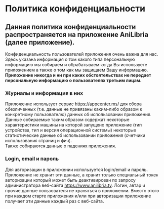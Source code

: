 # Политика конфиденциальности

## Данная политика конфиденциальности распространяется на приложение AniLibria (далее приложение).

Конфиденциальность пользователей приложения очень важна для нас.  
Здесь указана информация о том какого типа персональную информацию мы собираем и обрабатываем когда Вы используете приложением а также о том как мы защищаем Вашу информацию.  
**Приложение никогда и ни при каких обстоятельствах не передает персональную информацию о пользователях третьим лицам.**  

### Журналы и информация в них
Приложение использует сервис https://appcenter.ms/ для сбора обезличенных (т.е. данные не привязаны каким-либо образом к конкретному пользователю) данных об использовании приложения.  
Данные собираемые таким образом содержат некоторые характеристики машины на которой запущено приложение (тип устройства, тип и версия операционной системы) некоторые статистические данные об использовании приложения (счетчики использования страниц и фич).  
Также собираются данные о падениях приложения.

### Login, email и пароль
Для авторизации в приложении используется login/email и пароль. Приложение не хранит эти данные, а хранит только специальный токен авторизации который может быть деактивирован по запросу администратора веб-сайта https://www.anilibria.tv.
Логин, автар и прочие данные пользователя не храняться в приложении. Вместо этого при каждом старте приложения и/или при авторизации приложение получает эти данные каждый раз с веб-сайта.

